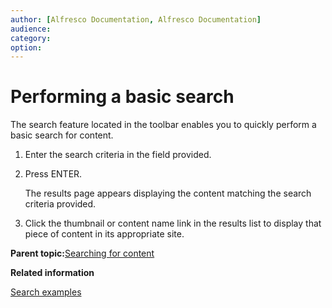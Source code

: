 ```yaml
---
author: [Alfresco Documentation, Alfresco Documentation]
audience: 
category: 
option: 
---
```


# Performing a basic search

The search feature located in the toolbar enables you to quickly perform a basic search for content.

1.  Enter the search criteria in the field provided.

2.  Press ENTER.

    The results page appears displaying the content matching the search criteria provided.

3.  Click the thumbnail or content name link in the results list to display that piece of content in its appropriate site.


**Parent topic:**[Searching for content](../concepts/search-intro.md)

**Related information**  


[Search examples](../concepts/search-examples.md)

